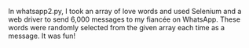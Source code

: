In whatsapp2.py, I took an array of love words and used Selenium and a web driver to send 6,000 messages to my fiancée on WhatsApp. 
These words were randomly selected from the given array each time as a message. It was fun!
